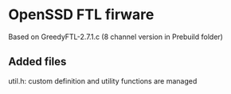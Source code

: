 # OpenSSD FTL firware

Based on GreedyFTL-2.7.1.c (8 channel version in Prebuild folder)

## Added files

util.h: custom definition and utility functions are managed
